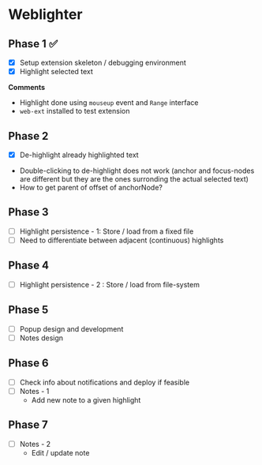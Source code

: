 # Weblighter

## Phase 1 &#x2705;
- [x] Setup extension skeleton / debugging environment
- [x] Highlight selected text

**Comments**
- Highlight done using `mouseup` event and `Range` interface
- `web-ext` installed to test extension

## Phase 2
- [x] De-highlight already highlighted text
- Double-clicking to de-highlight does not work (anchor and focus-nodes are different but they are the ones surronding the actual selected text)
- How to get parent of offset of anchorNode?

## Phase 3
- [ ] Highlight persistence - 1: Store / load from a fixed file
- [ ] Need to differentiate between adjacent (continuous) highlights

## Phase 4
- [ ] Highlight persistence - 2 : Store / load from file-system

## Phase 5
- [ ] Popup design and development
- [ ] Notes design

## Phase 6
- [ ] Check info about notifications and deploy if feasible
- [ ] Notes - 1
  - Add new note to a given highlight

## Phase 7
- [ ] Notes - 2
  - Edit / update note 

